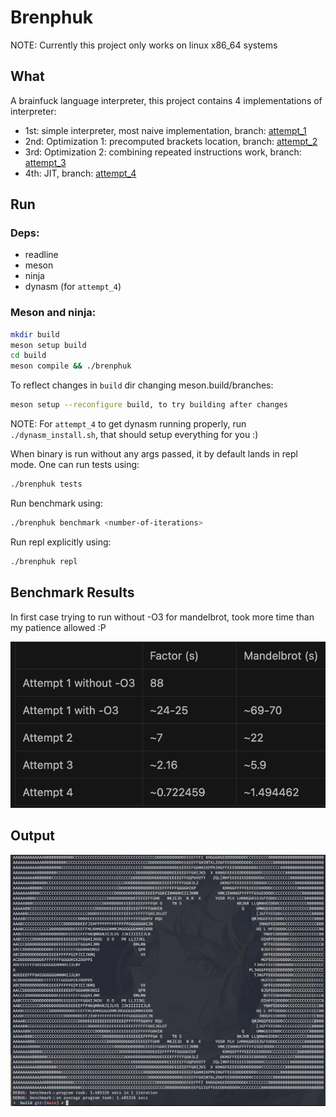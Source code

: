 # Brenphuk

NOTE: Currently this project only works on linux x86_64 systems

## What

A brainfuck language interpreter, this project contains 4 implementations of interpreter:

- 1st: simple interpreter, most naive implementation, branch: [attempt_1](https://github.com/feniljain/brenphuk/tree/attempt_1)
- 2nd: Optimization 1: precomputed brackets location, branch: [attempt_2](https://github.com/feniljain/brenphuk/tree/attempt_2)
- 3rd: Optimization 2: combining repeated instructions work, branch: [attempt_3](https://github.com/feniljain/brenphuk/tree/attempt_3)
- 4th: JIT, branch: [attempt_4](https://github.com/feniljain/brenphuk/tree/attempt_4)

## Run

### Deps:

- readline
- meson
- ninja
- dynasm (for `attempt_4`)

### Meson and ninja:

```sh
mkdir build
meson setup build
cd build
meson compile && ./brenphuk
```

To reflect changes in `build` dir changing meson.build/branches:
```sh
meson setup --reconfigure build, to try building after changes
```

NOTE: For `attempt_4` to get dynasm running properly, run `./dynasm_install.sh`, that should setup everything for you :)

When binary is run without any args passed, it by default lands in repl mode. One can run tests using:
```sh
./brenphuk tests
```

Run benchmark using:

```sh
./brenphuk benchmark <number-of-iterations>
```

Run repl explicitly using:

```sh
./brenphuk repl
```

## Benchmark Results

In first case trying to run without -O3 for mandelbrot, took more time than my patience allowed :P

<img src="./imgs/exec_speeds.png"/>

## Output

<img src="./imgs/mandlebrot_exec.png"/>
